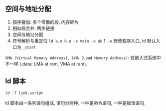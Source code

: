 ## 空间与地址分配

1. 按序叠加: 多个零散的段, 内存碎片
2. 相似段合并: 两步链接
  1. 空间与地址分配
  2. 符号解析与重定位 `ld a.o b.o -e main -o ab`
    1. `-e` 修改程序入口, ld 默认入口为 `_start`

`VMA (Virtual Memory Address), LMA (Load Memory Address)`: 在嵌入式系统中不一样 (.data: LMA at rom, VMA at ram).

## ld 脚本

```
ld -T link.script
```

ld 脚本由一系列语句组成, 语句分两种, 一种是命令语句, 一种是赋值语句.
